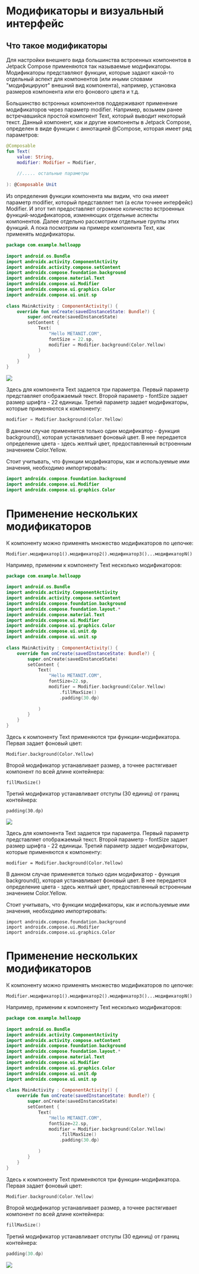 # Модификаторы и визуальный интерфейс

## Что такое модификаторы

Для настройки внешнего вида большинства встроенных компонентов в Jetpack Compose применяются так называемые модификаторы. Модификаторы представляют функции, которые задают какой-то отдельный аспект для компонентов (или иными словами "модифицируют" внешний вид компонента), например, установка размеров компонента или его фонового цвета и т.д.

Большинство встронных компонентов поддерживают применение модификаторов через параметр modifier. Например, возьмем ранее встречавшийся простой компонент Text, который выводит некоторый текст. Данный компонент, как и другие компоненты в Jetpack Compose, определен в виде функции с аннотацией @Compose, которая имеет ряд параметров:

```kotlin
@Composable
fun Text(
    value: String,
    modifier: Modifier = Modifier,
     
    //..... остальные параметры
     
): @Composable Unit
```

Из определения функции компонента мы видим, что она имеет параметр modifier, который представляет тип (а если точнее интерфейс) Modifier. И этот тип предоставляет огромное количество встроенных функций-модификаторов, изменяющих отдельные аспекты компонентов. Далее отдельно рассмотрим отдельные группы этих функций. А пока посмотрим на примере компонента Text, как применять модификаторы.

```kotlin
package com.example.helloapp
 
import android.os.Bundle
import androidx.activity.ComponentActivity
import androidx.activity.compose.setContent
import androidx.compose.foundation.background
import androidx.compose.material.Text
import androidx.compose.ui.Modifier
import androidx.compose.ui.graphics.Color
import androidx.compose.ui.unit.sp
 
class MainActivity : ComponentActivity() {
    override fun onCreate(savedInstanceState: Bundle?) {
        super.onCreate(savedInstanceState)
        setContent {
            Text(
                "Hello METANIT.COM",
                fontSize = 22.sp,
                modifier = Modifier.background(Color.Yellow)
            )
        }
    }
}
```

![](https://metanit.com/kotlin/jetpack/pics/3.1.png)

Здесь для компонента Text задается три параметра. Первый параметр представляет отображаемый текст. Второй параметр - fontSize задает размер шрифта - 22 единицы. Третий параметр задает модификаторы, которые применяются к компоненту:

```kotlin
modifier = Modifier.background(Color.Yellow)
```
В данном случае применяется только один модификатор - функция background(), которая устанавливает фоновый цвет. В нее передается определение цвета - здесь желтый цвет, предоставленный встроенным значением Color.Yellow.

Стоит учитывать, что функции модификаторы, как и используемые ими значения, необходимо импортировать:

```kotlin
import androidx.compose.foundation.background
import androidx.compose.ui.Modifier
import androidx.compose.ui.graphics.Color
```

# Применение нескольких модификаторов
К компоненту можно применять множество модификаторов по цепочке:

```
Modifier.модификатор1().модификатор2().модификатор3()...модификаторN()
```

Например, применим к компоненту Text несколько модификаторов:

```kotlin
package com.example.helloapp
 
import android.os.Bundle
import androidx.activity.ComponentActivity
import androidx.activity.compose.setContent
import androidx.compose.foundation.background
import androidx.compose.foundation.layout.*
import androidx.compose.material.Text
import androidx.compose.ui.Modifier
import androidx.compose.ui.graphics.Color
import androidx.compose.ui.unit.dp
import androidx.compose.ui.unit.sp
 
class MainActivity : ComponentActivity() {
    override fun onCreate(savedInstanceState: Bundle?) {
        super.onCreate(savedInstanceState)
        setContent {
            Text(
                "Hello METANIT.COM",
                fontSize=22.sp,
                modifier = Modifier.background(Color.Yellow)
                    .fillMaxSize()
                    .padding(30.dp)
 
            )
        }
    }
}
```

Здесь к компоненту Text применяются три функции-модификатора. Первая задает фоновый цвет:

```
Modifier.background(Color.Yellow)
```
Второй модификатор устанавливает размер, а точнее растягивает компонент по всей длине контейнера:

```
fillMaxSize()
```

Третий модификатор устанавливает отступы (30 единиц) от границ контейнера:

```
padding(30.dp)
```

![](https://metanit.com/kotlin/jetpack/pics/3.2.png)

Здесь для компонента Text задается три параметра. Первый параметр представляет отображаемый текст. Второй параметр - fontSize задает размер шрифта - 22 единицы. Третий параметр задает модификаторы, которые применяются к компоненту:

```
modifier = Modifier.background(Color.Yellow)
```

В данном случае применяется только один модификатор - функция background(), которая устанавливает фоновый цвет. В нее передается определение цвета - здесь желтый цвет, предоставленный встроенным значением Color.Yellow.

Стоит учитывать, что функции модификаторы, как и используемые ими значения, необходимо импортировать:

```
import androidx.compose.foundation.background
import androidx.compose.ui.Modifier
import androidx.compose.ui.graphics.Color
```

# Применение нескольких модификаторов
К компоненту можно применять множество модификаторов по цепочке:

```
Modifier.модификатор1().модификатор2().модификатор3()...модификаторN()
```
Например, применим к компоненту Text несколько модификаторов:

```kotlin
package com.example.helloapp
 
import android.os.Bundle
import androidx.activity.ComponentActivity
import androidx.activity.compose.setContent
import androidx.compose.foundation.background
import androidx.compose.foundation.layout.*
import androidx.compose.material.Text
import androidx.compose.ui.Modifier
import androidx.compose.ui.graphics.Color
import androidx.compose.ui.unit.dp
import androidx.compose.ui.unit.sp
 
class MainActivity : ComponentActivity() {
    override fun onCreate(savedInstanceState: Bundle?) {
        super.onCreate(savedInstanceState)
        setContent {
            Text(
                "Hello METANIT.COM",
                fontSize=22.sp,
                modifier = Modifier.background(Color.Yellow)
                    .fillMaxSize()
                    .padding(30.dp)
 
            )
        }
    }
}
```
Здесь к компоненту Text применяются три функции-модификатора. Первая задает фоновый цвет:

```kotlin
Modifier.background(Color.Yellow)
```
Второй модификатор устанавливает размер, а точнее растягивает компонент по всей длине контейнера:

```kotlin
fillMaxSize()
```
Третий модификатор устанавливает отступы (30 единиц) от границ контейнера:

```kotlin
padding(30.dp)
```

![](https://metanit.com/kotlin/jetpack/pics/3.2.png)